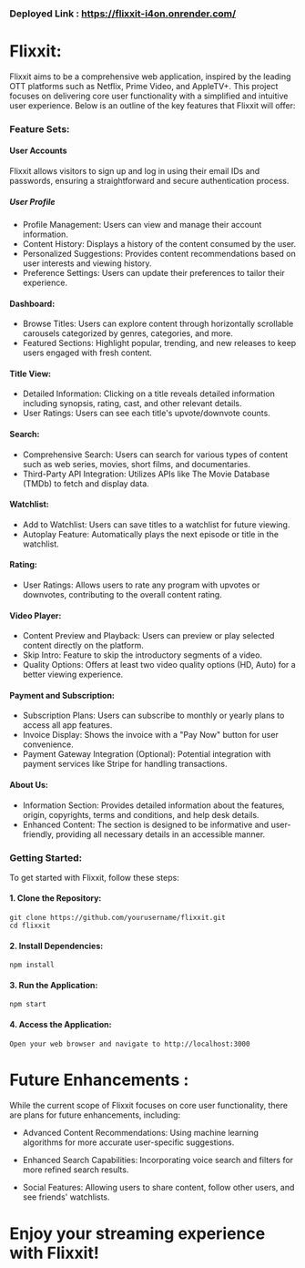 ###                                                                                                                         Deployed Link : https://flixxit-i4on.onrender.com/
# Flixxit:                                                                                           
                        
Flixxit aims to be a comprehensive web application, inspired by the leading OTT platforms such as Netflix, Prime Video, and AppleTV+. This project focuses on delivering core user functionality with a simplified and intuitive user experience. Below is an outline of the key features that Flixxit will offer:

### Feature Sets:

#### User Accounts

Flixxit allows visitors to sign up and log in using their email IDs and passwords, ensuring a straightforward and secure authentication process.

##### User Profile

- Profile Management: Users can view and manage their account information.
- Content History: Displays a history of the content consumed by the user.
- Personalized Suggestions: Provides content recommendations based on user interests and viewing history.
- Preference Settings: Users can update their preferences to tailor their experience.

#### Dashboard:

- Browse Titles: Users can explore content through horizontally scrollable carousels categorized by genres, categories, and more.
- Featured Sections: Highlight popular, trending, and new releases to keep users engaged with fresh content.

#### Title View:

- Detailed Information: Clicking on a title reveals detailed information including synopsis, rating, cast, and other relevant details.
- User Ratings: Users can see each title's upvote/downvote counts.
    
#### Search:

- Comprehensive Search: Users can search for various types of content such as web series, movies, short films, and documentaries.
- Third-Party API Integration: Utilizes APIs like The Movie Database (TMDb) to fetch and display data.

#### Watchlist:

- Add to Watchlist: Users can save titles to a watchlist for future viewing.
- Autoplay Feature: Automatically plays the next episode or title in the watchlist.

#### Rating:

- User Ratings: Allows users to rate any program with upvotes or downvotes, contributing to the overall content rating.

#### Video Player:

- Content Preview and Playback: Users can preview or play selected content directly on the platform.
- Skip Intro: Feature to skip the introductory segments of a video.
- Quality Options: Offers at least two video quality options (HD, Auto) for a better viewing experience.

#### Payment and Subscription:

- Subscription Plans: Users can subscribe to monthly or yearly plans to access all app features.
- Invoice Display: Shows the invoice with a "Pay Now" button for user convenience.
- Payment Gateway Integration (Optional): Potential integration with payment services like Stripe for handling transactions.

#### About Us:
   
- Information Section: Provides detailed information about the features, origin, copyrights, terms and conditions, and help desk details.
- Enhanced Content: The section is designed to be informative and user-friendly, providing all necessary details in an accessible manner.

### Getting Started:

To get started with Flixxit, follow these steps:

#### 1. Clone the Repository:

    git clone https://github.com/yourusername/flixxit.git
    cd flixxit

#### 2. Install Dependencies: 

    npm install

#### 3. Run the Application:

    npm start

#### 4. Access the Application:

    Open your web browser and navigate to http://localhost:3000

# Future Enhancements : 

While the current scope of Flixxit focuses on core user functionality, there are plans for future enhancements, including:

- Advanced Content Recommendations: Using machine learning algorithms for more accurate user-specific suggestions.
    
- Enhanced Search Capabilities: Incorporating voice search and filters for more refined search results.
    
- Social Features: Allowing users to share content, follow other users, and see friends' watchlists.


#                                                             Enjoy your streaming experience with Flixxit!
